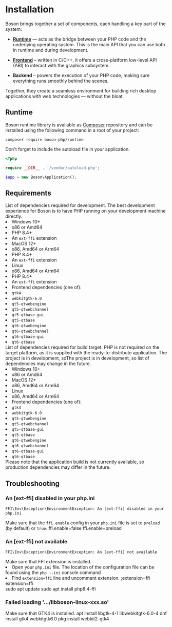 # Installation

<show-structure for="chapter" depth="2"/>

Boson brings together a set of components, each handling a key part of the system:

- [**Runtime**](https://github.com/BosonPHP/Runtime) — acts as the bridge between your PHP code 
  and the underlying operating system. This is the main API that you can use both in runtime and 
  during development.

- [**Frontend**](https://github.com/BosonPHP/Frontend) – written in C/C++, it offers a cross-platform 
  low-level API (ABI) to interact with the graphics subsystem.

- <tooltip term="TODO">**Backend** – powers the execution of your PHP code, making sure everything 
  runs smoothly behind the scenes.</tooltip>

Together, they create a seamless environment for building rich desktop applications with 
web technologies — without the bloat.


## Runtime

Boson runtime library is available as [Composer](https://getcomposer.org/doc/)
repository and can be installed using the following command in a root of your
project:

```shell
composer require boson-php/runtime
```

Don't forget to include the autoload file in your application.

```php
<?php

require __DIR__ . '/vendor/autoload.php';

$app = new Boson\Application();
```


## Requirements

<tabs>
    <tab title="Development">
        List of dependencies required for development.
        <tip>
        The best development experience for Boson is to 
        have PHP running on your development machine directly.
        </tip>
        <tabs>
            <tab title="Windows">
                <list>
                    <li>Windows 10+</li>
                    <li>x86 or Amd64</li>
                    <li>PHP 8.4+
                        <list>
                            <li>An <code>ext-ffi</code> extension</li>
                        </list>
                    </li>
                </list>
            </tab>
            <tab title="MacOS">
                <list>
                    <li>MacOS 12+</li>
                    <li>x86, Amd64 or Arm64</li>
                    <li>PHP 8.4+
                        <list>
                            <li>An <code>ext-ffi</code> extension</li>
                        </list>
                    </li>
                </list>
            </tab>
            <tab title="Linux">
                <list>
                    <li>Linux</li>
                    <li>x86, Amd64 or Arm64</li>
                    <li>PHP 8.4+
                        <list>
                            <li>An <code>ext-ffi</code> extension</li>
                        </list>
                    </li>
                    <li>Frontend dependencies (one of):
                        <tabs>
                        <tab title="GTK 4">
                            <list>
                                <li><code>gtk4</code></li>
                                <li><code>webkitgtk-6.0</code></li>
                            </list>
                        </tab>
                        <tab title="QT 5">
                            <list>
                                <li><code>qt5-qtwebengine</code></li>
                                <li><code>qt5-qtwebchannel</code></li>
                                <li><code>qt5-qtbase-gui</code></li>
                                <li><code>qt5-qtbase</code></li>
                            </list>
                        </tab>
                        <tab title="QT6">
                            <list>
                                <li><code>qt6-qtwebengine</code></li>
                                <li><code>qt6-qtwebchannel</code></li>
                                <li><code>qt6-qtbase-gui</code></li>
                                <li><code>qt6-qtbase</code></li>
                            </list>
                        </tab>
                        </tabs>
                    </li>
                </list>
            </tab>
        </tabs>
    </tab>
    <tab title="Production">
        List of dependencies required for build target.
        <tip>
        PHP is not required on the target platform, as it is 
        supplied with the ready-to-distribute application.
        </tip>
        <warning>
        The project is in development, soThe project is in development, so 
        list of dependencies may change in the future.
        </warning>
        <tabs>
            <tab title="Windows">
                <list>
                    <li>Windows 10+</li>
                    <li>x86 or Amd64</li>
                </list>
            </tab>
            <tab title="MacOS">
                <list>
                    <li>MacOS 12+</li>
                    <li>x86, Amd64 or Arm64</li>
                </list>
            </tab>
            <tab title="Linux">
                <list>
                    <li>Linux</li>
                    <li>x86, Amd64 or Arm64</li>
                    <li>Frontend dependencies (one of):
                        <tabs>
                        <tab title="GTK 4">
                            <list>
                                <li><code>gtk4</code></li>
                                <li><code>webkitgtk-6.0</code></li>
                            </list>
                        </tab>
                        <tab title="QT 5">
                            <list>
                                <li><code>qt5-qtwebengine</code></li>
                                <li><code>qt5-qtwebchannel</code></li>
                                <li><code>qt5-qtbase-gui</code></li>
                                <li><code>qt5-qtbase</code></li>
                            </list>
                        </tab>
                        <tab title="QT6">
                            <list>
                                <li><code>qt6-qtwebengine</code></li>
                                <li><code>qt6-qtwebchannel</code></li>
                                <li><code>qt6-qtbase-gui</code></li>
                                <li><code>qt6-qtbase</code></li>
                            </list>
                        </tab>
                        </tabs>
                    </li>
                </list>
            </tab>
        </tabs>
    </tab>
</tabs>

<warning>
Please note that the application build is not currently available, 
so production dependencies may differ in the future.
</warning>


## Troubleshooting

### An [ext-ffi] disabled in your php.ini

```shell
FFI\Env\Exception\EnvironmentException: An [ext-ffi] disabled in your php.ini
```

<note>
Make sure that the <code>ffi.enable</code> config in your <code>php.ini</code> 
file is set to <code>preload</code> (by default) or <code>true</code>.

<compare>
<code-block lang="ini">
ffi.enable=false
</code-block>
<code-block lang="ini">
ffi.enable=preload
</code-block>
</compare>
</note>

### An [ext-ffi] not available

```shell
FFI\Env\Exception\EnvironmentException: An [ext-ffi] not available
```

<note>
Make sure that FFI extension is installed.

<tabs>
<tab title="Windows">
  <list>
    <li>
      Open your <code>php.ini</code> file.
      <tip>The location of the configuration file can be found using the <code>php --ini</code> console command</tip>
    </li>
    <li>
      Find <code>extension=ffi</code> line and uncomment extension.
      <compare>
      <code-block lang="ini">
      ;extension=ffi
      </code-block>
      <code-block lang="ini">
      extension=ffi
      </code-block>
      </compare>
    </li>
  </list>
</tab>
<tab title="Linux (Debian)">
<code-block lang="bash">
sudo apt update
sudo apt install php8.4-ffi
</code-block>
</tab>
</tabs>
</note>


### Failed loading '.../libboson-linux-xxx.so'

<note>
Make sure that GTK4 is installed.
<tabs>
<tab title="Linux (Debian)">
<code-block lang="bash">
apt install libgtk-4-1 libwebkitgtk-6.0-4
</code-block>
</tab>
<tab title="Linux (Fedora)">
<code-block lang="bash">
dnf install gtk4 webkitgtk6.0
</code-block>
</tab>
<tab title="Linux (FreeBSD)">
<code-block lang="bash">
pkg install webkit2-gtk4
</code-block>
</tab>
</tabs>
</note>

